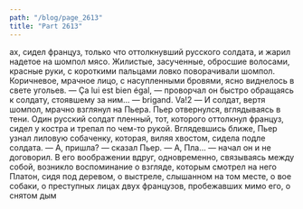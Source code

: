 ```yaml
---
path: "/blog/page_2613"
title: "Part 2613"
---
```


ах, сидел француз, только что оттолкнувший русского солдата, и жарил надетое на шомпол мясо. Жилистые, засученные, обросшие волосами, красные руки, с короткими пальцами ловко поворачивали шомпол. Коричневое, мрачное лицо, с насупленными бровями, ясно виднелось в свете угольев.
— Ça lui est bien égal, — проворчал он быстро обращаясь к солдату, стоявшему за ним... — brigand. Va!2 — И солдат, вертя шомпол, мрачно взглянул на Пьера. Пьер отвернулся, вглядываясь в тени. Один русский солдат пленный, тот, которого оттолкнул француз, сидел у костра и трепал по чем-то рукой. Вглядевшись ближе, Пьер узнал лиловую собаченку, которая, виляя хвостом, сидела подле солдата.
— А, пришла? — сказал Пьер. — А, Пла... — начал он и не договорил. В его воображении вдруг, одновременно, связываясь между собой, возникло воспоминание о взгляде, которым смотрел на него Платон, сидя под деревом, о выстреле, слышанном на том месте, о вое собаки, о преступных лицах двух французов, пробежавших мимо его, о снятом дым
